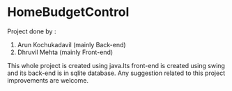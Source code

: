 # HomeBudgetControl
Project done by :  
1. Arun Kochukadavil (mainly Back-end)
2. Dhruvil Mehta (mainly Front-end)

This whole project is created using java.Its front-end is created using swing and its back-end is in sqlite database. Any suggestion related to this project improvements are welcome.
